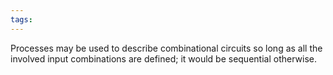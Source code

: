 ```yaml
---
tags:
---
```

Processes may be used to describe combinational circuits so long as all the involved input combinations are defined; it would be sequential otherwise.